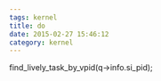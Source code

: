 ```yaml
---
tags: kernel
title: do
date: 2015-02-27 15:46:12
category: kernel
---
```

find_lively_task_by_vpid(q->info.si_pid);
